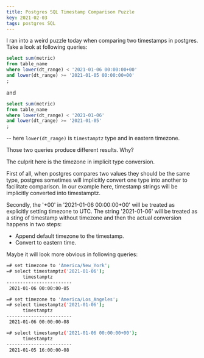 ```yaml
---
title: Postgres SQL Timestamp Comparison Puzzle
key: 2021-02-03
tags: postgres SQL 
---
```

I ran into a weird puzzle today when comparing two timestamps in postgres. 
Take a look at following queries: 
```sql
select sum(metric)
from table_name
where lower(dt_range) < '2021-01-06 00:00:00+00'
and lower(dt_range) >= '2021-01-05 00:00:00+00' 
;
```
and 
```sql
select sum(metric)
from table_name
where lower(dt_range) < '2021-01-06'
and lower(dt_range) >= '2021-01-05' 
;
```
-- here `lower(dt_range)` is `timestamptz` type and in eastern timezone. 

Those two queries produce different results. Why?   


The culprit here is the timezone in implicit type conversion.   

First of all, when postgres compares two values they should be the same type, 
postgres sometimes will implicitly convert one type into another to facilitate comparison. 
In our example here, timestamp strings will be implicitly converted into timestamptz.  

Secondly, the '+00' in '2021-01-06 00:00:00+00' will be treated as explicitly setting timezone to UTC. 
The string '2021-01-06' will be treated as a sting of timestamp without timezone and then the actual conversion happens in two steps: 
- Append default timezone to the timestamp.
- Convert to eastern time. 

Maybe it will look more obvious in following queries: 
```bash
=# set timezone to 'America/New_York';
=# select timestamptz('2021-01-06');
      timestamptz
------------------------
 2021-01-06 00:00:00-05

=# set timezone to 'America/Los_Angeles';
=# select timestamptz('2021-01-06');
      timestamptz
------------------------
 2021-01-06 00:00:00-08

=# select timestamptz('2021-01-06 00:00:00+00');
      timestamptz
------------------------
 2021-01-05 16:00:00-08
```

